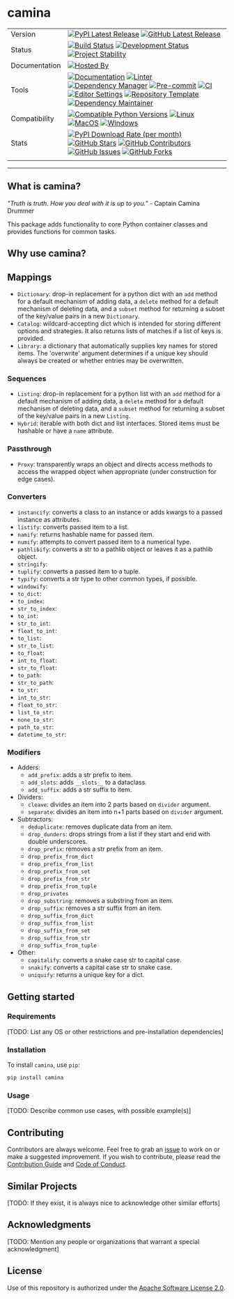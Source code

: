 # camina

| | |
| --- | --- |
| Version | [![PyPI Latest Release](https://img.shields.io/pypi/v/camina.svg?style=for-the-badge&color=steelblue&label=PyPI&logo=PyPI&logoColor=yellow)](https://pypi.org/project/camina/) [![GitHub Latest Release](https://img.shields.io/github/v/tag/WithPrecedent/camina?style=for-the-badge&color=navy&label=GitHub&logo=github)](https://github.com/WithPrecedent/camina/releases)
| Status | [![Build Status](https://img.shields.io/github/actions/workflow/status/WithPrecedent/camina/ci.yml?branch=main&style=for-the-badge&color=cadetblue&label=Tests&logo=pytest)](https://github.com/WithPrecedent/camina/actions/workflows/ci.yml?query=branch%3Amain) [![Development Status](https://img.shields.io/badge/Development-Active-seagreen?style=for-the-badge&logo=git)](https://www.repostatus.org/#active) [![Project Stability](https://img.shields.io/pypi/status/camina?style=for-the-badge&logo=pypi&label=Stability&logoColor=yellow)](https://pypi.org/project/camina/)
| Documentation | [![Hosted By](https://img.shields.io/badge/Hosted_by-Github_Pages-blue?style=for-the-badge&color=navy&logo=github)](https://WithPrecedent.github.io/camina)
| Tools | [![Documentation](https://img.shields.io/badge/MkDocs-magenta?style=for-the-badge&color=deepskyblue&logo=markdown&labelColor=gray)](https://squidfunk.github.io/mkdocs-material/) [![Linter](https://img.shields.io/endpoint?style=for-the-badge&url=https://raw.githubusercontent.com/charliermarsh/Ruff/main/assets/badge/v2.json)](https://github.com/astral-sh/Ruff) [![Dependency Manager](https://img.shields.io/badge/PDM-mediumpurple?style=for-the-badge&logo=affinity&labelColor=gray)](https://PDM.fming.dev) [![Pre-commit](https://img.shields.io/badge/pre--commit-darkolivegreen?style=for-the-badge&logo=pre-commit&logoColor=white&labelColor=gray)](https://github.com/TezRomacH/python-package-template/blob/master/.pre-commit-config.yaml) [![CI](https://img.shields.io/badge/GitHub_Actions-navy?style=for-the-badge&logo=githubactions&labelColor=gray&logoColor=white)](https://github.com/features/actions) [![Editor Settings](https://img.shields.io/badge/Editor_Config-paleturquoise?style=for-the-badge&logo=editorconfig&labelColor=gray)](https://editorconfig.org/) [![Repository Template](https://img.shields.io/badge/snickerdoodle-bisque?style=for-the-badge&logo=cookiecutter&labelColor=gray)](https://www.github.com/WithPrecedent/camina) [![Dependency Maintainer](https://img.shields.io/badge/dependabot-navy?style=for-the-badge&logo=dependabot&logoColor=white&labelColor=gray)](https://github.com/dependabot)
| Compatibility | [![Compatible Python Versions](https://img.shields.io/pypi/pyversions/camina?style=for-the-badge&color=steelblue&label=Python&logo=python&logoColor=yellow)](https://pypi.python.org/pypi/camina/) [![Linux](https://img.shields.io/badge/Linux-lightseagreen?style=for-the-badge&logo=linux&labelColor=gray&logoColor=white)](https://www.linux.org/) [![MacOS](https://img.shields.io/badge/MacOS-snow?style=for-the-badge&logo=apple&labelColor=gray)](https://www.apple.com/macos/) [![Windows](https://img.shields.io/badge/windows-blue?style=for-the-badge&logo=Windows&labelColor=gray&color=orangered)](https://www.microsoft.com/en-us/windows?r=1)
| Stats | [![PyPI Download Rate (per month)](https://img.shields.io/pypi/dm/camina?style=for-the-badge&color=steelblue&label=Downloads%20💾&logo=pypi&logoColor=yellow)](https://pypi.org/project/camina) [![GitHub Stars](https://img.shields.io/github/stars/WithPrecedent/camina?style=for-the-badge&color=navy&label=Stars%20⭐&logo=github)](https://github.com/WithPrecedent/camina/stargazers) [![GitHub Contributors](https://img.shields.io/github/contributors/WithPrecedent/camina?style=for-the-badge&color=navy&label=Contributors%20🙋&logo=github)](https://github.com/WithPrecedent/camina/graphs/contributors) [![GitHub Issues](https://img.shields.io/github/issues/WithPrecedent/camina?style=for-the-badge&color=navy&label=Issues%20📘&logo=github)](https://github.com/WithPrecedent/camina/graphs/contributors) [![GitHub Forks](https://img.shields.io/github/forks/WithPrecedent/camina?style=for-the-badge&color=navy&label=Forks%20🍴&logo=github)](https://github.com/WithPrecedent/camina/forks)
| | |

-----

## What is camina?

*"Truth is truth. How you deal with it is up to you."* - Captain Camina Drummer

This package adds functionality to core Python container classes and provides functions for common tasks.

## Why use camina?

## Mappings

* `Dictionary`: drop-in replacement for a python dict with an `add` method for a default mechanism of adding data, a `delete` method for a default mechanism of deleting data, and a `subset` method for returning a subset of the key/value pairs in a new `Dictionary`.
* `Catalog`: wildcard-accepting dict which is intended for storing different options and strategies. It also returns lists of matches if a list of keys is provided.
* `Library`: a dictionary that automatically supplies key names for stored items. The 'overwrite' argument determines if a unique key should always be created or whether entries may be overwritten.

### Sequences

* `Listing`: drop-in replacement for a python list with an `add` method for a default mechanism of adding data, a `delete` method for a default mechanism of deleting data, and a `subset` method for returning a subset of the key/value pairs in a new `Listing`.
* `Hybrid`: iterable with both dict and list interfaces. Stored items must be hashable or have a `name` attribute.

### Passthrough

* `Proxy`: transparently wraps an object and directs access methods to access the wrapped object when appropriate (under construction for edge cases).

### Converters

* `instancify`: converts a class to an instance or adds kwargs to a passed instance as attributes.
* `listify`: converts passed item to a list.
* `namify`: returns hashable name for passed item.
* `numify`: attempts to convert passed item to a numerical type.
* `pathlibify`: converts a str to a pathlib object or leaves it as a pathlib object.
* `stringify`:
* `tuplify`: converts a passed item to a tuple.
* `typify`: converts a str type to other common types, if possible.
* `windowify`:
* `to_dict`:
* `to_index`:
* `str_to_index`:
* `to_int`:
* `str_to_int`:
* `float_to_int`:
* `to_list`:
* `str_to_list`:
* `to_float`:
* `int_to_float`:
* `str_to_float`:
* `to_path`:
* `str_to_path`:
* `to_str`:
* `int_to_str`:
* `float_to_str`:
* `list_to_str`:
* `none_to_str`:
* `path_to_str`:
* `datetime_to_str`:

### Modifiers

* Adders:
  * `add_prefix`: adds a str prefix to item.
  * `add_slots`: adds `__slots__` to a dataclass.
  * `add_suffix`: adds a str suffix to item.
* Dividers:
  * `cleave`: divides an item into 2 parts based on `divider` argument.
  * `separate`: divides an item into n+1 parts based on `divider` argument.
* Subtractors:
  * `deduplicate`: removes duplicate data from an item.
  * `drop_dunders`: drops strings from a list if they start and end with double underscores.
  * `drop_prefix`: removes a str prefix from an item.
  * `drop_prefix_from_dict`
  * `drop_prefix_from_list`
  * `drop_prefix_from_set`
  * `drop_prefix_from_str`
  * `drop_prefix_from_tuple`
  * `drop_privates`
  * `drop_substring`: removes a substring from an item.
  * `drop_suffix`: removes a str suffix from an item.
  * `drop_suffix_from_dict`
  * `drop_suffix_from_list`
  * `drop_suffix_from_set`
  * `drop_suffix_from_str`
  * `drop_suffix_from_tuple`
* Other:
  * `capitalify`: converts a snake case str to capital case.
  * `snakify`: converts a capital case str to snake case.
  * `uniquify`: returns a unique key for a dict.

## Getting started

### Requirements

[TODO: List any OS or other restrictions and pre-installation dependencies]

### Installation

To install `camina`, use `pip`:

```sh
pip install camina
```

### Usage

[TODO: Describe common use cases, with possible example(s)]

## Contributing

Contributors are always welcome. Feel free to grab an [issue](https://www.github.com/WithPrecedent/camina/issues) to work on or make a suggested improvement. If you wish to contribute, please read the [Contribution Guide](https://www.github.com/WithPrecedent/camina/contributing.md) and [Code of Conduct](https://www.github.com/WithPrecedent/camina/code_of_conduct.md).

## Similar Projects

[TODO: If they exist, it is always nice to acknowledge other similar efforts]

## Acknowledgments

[TODO: Mention any people or organizations that warrant a special acknowledgment]

## License

Use of this repository is authorized under the [Apache Software License 2.0](https://www.github.com/WithPrecedent/camina/blog/main/LICENSE).
